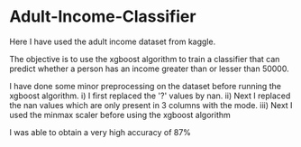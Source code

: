 # Adult-Income-Classifier

Here I have used the adult income dataset from kaggle. 

The objective is to use the xgboost algorithm to train a classifier that can predict whether a person has an income greater than or lesser than 50000.

I have done some minor preprocessing on the dataset before running the xgboost algorithm. 
i) I first replaced the '?' values by nan.
ii) Next I replaced the nan values which are only present in 3 columns with the mode.
iii) Next I used the minmax scaler before using the xgboost algorithm

I was able to obtain a very high accuracy of 87%
